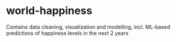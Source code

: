 # world-happiness
Contains data cleaning, visualization and modelling, incl. ML-based predictions of happiness levels in the next 2 years
